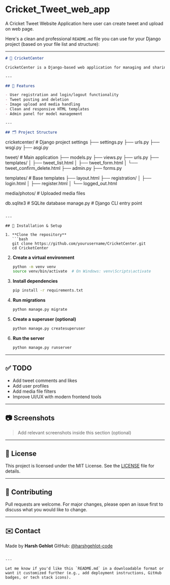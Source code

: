 # Cricket_Tweet_web_app
 A Cricket Tweet Website Application here user can create tweet and upload on web page.


Here's a clean and professional `README.md` file you can use for your Django project (based on your file list and structure):

---

```markdown
# 🏏 CricketCenter

CricketCenter is a Django-based web application for managing and sharing cricket-related content, tweets, and media. It features user registration, authentication, and the ability to post and manage cricket-related updates.

---

## 🚀 Features

- User registration and login/logout functionality
- Tweet posting and deletion
- Image upload and media handling
- Clean and responsive HTML templates
- Admin panel for model management

---

## 🗂️ Project Structure

```

cricketcenter/         # Django project settings
├── settings.py
├── urls.py
├── wsgi.py
├── asgi.py

tweet/                 # Main application
├── models.py
├── views.py
├── urls.py
├── templates/
│   ├── tweet\_list.html
│   ├── tweet\_form.html
│   └── tweet\_confirm\_delete.html
├── admin.py
├── forms.py

templates/             # Base templates
├── layout.html
├── registration/
│   ├── login.html
│   ├── register.html
│   └── logged\_out.html

media/photos/          # Uploaded media files

db.sqlite3             # SQLite database
manage.py              # Django CLI entry point

````

---

## 🔧 Installation & Setup

1. **Clone the repository**
   ```bash
   git clone https://github.com/yourusername/CricketCenter.git
   cd CricketCenter
````

2. **Create a virtual environment**

   ```bash
   python -m venv venv
   source venv/bin/activate  # On Windows: venv\Scripts\activate
   ```

3. **Install dependencies**

   ```bash
   pip install -r requirements.txt
   ```

4. **Run migrations**

   ```bash
   python manage.py migrate
   ```

5. **Create a superuser (optional)**

   ```bash
   python manage.py createsuperuser
   ```

6. **Run the server**

   ```bash
   python manage.py runserver
   ```

---

## ✅ TODO

* Add tweet comments and likes
* Add user profiles
* Add media file filters
* Improve UI/UX with modern frontend tools

---

## 📷 Screenshots

> Add relevant screenshots inside this section (optional)

---

## 📄 License

This project is licensed under the MIT License. See the [LICENSE](LICENSE) file for details.

---

## 🤝 Contributing

Pull requests are welcome. For major changes, please open an issue first to discuss what you would like to change.

---

## ✉️ Contact

Made by **Harsh Gehlot**
GitHub: [@harshgehlot-code](https://github.com/harshgehlot-code)

```

---

Let me know if you'd like this `README.md` in a downloadable format or want it customized further (e.g., add deployment instructions, GitHub badges, or tech stack icons).
```
